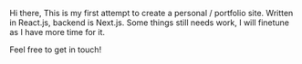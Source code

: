 Hi there, This is my first attempt to create a personal / portfolio site. Written in React.js, backend is Next.js. Some things still needs work, I will finetune as I have more time for it.

Feel free to get in touch!
